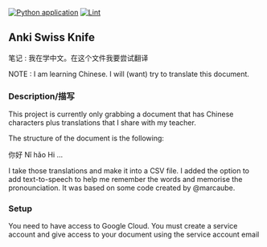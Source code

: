 [![Python application](https://github.com/JeffLabonte/anki_swiss_knife/actions/workflows/test.yml/badge.svg)](https://github.com/JeffLabonte/anki_swiss_knife/actions/workflows/test.yml) [![Lint](https://github.com/JeffLabonte/anki_swiss_knife/actions/workflows/black.yml/badge.svg)](https://github.com/JeffLabonte/anki_swiss_knife/actions/workflows/black.yml)

## Anki Swiss Knife

笔记 : 我在学中文。在这个文件我要尝试翻译

NOTE : I am learning Chinese. I will (want) try to translate this document.

### Description/描写

This project is currently only grabbing a document that has Chinese characters plus translations that I share with my teacher.

The structure of the document is the following:

你好 Nǐ hǎo Hi
...

I take those translations and make it into a CSV file. I added the option to add text-to-speech to help me remember the words and memorise the pronounciation. It was based on some code created by @marcaube.

### Setup

You need to have access to Google Cloud. You must create a service account and give access to your document using the service account email

